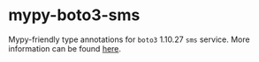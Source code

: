 # mypy-boto3-sms

Mypy-friendly type annotations for `boto3` 1.10.27 `sms` service.
More information can be found [here](https://github.com/vemel/mypy_boto3).
